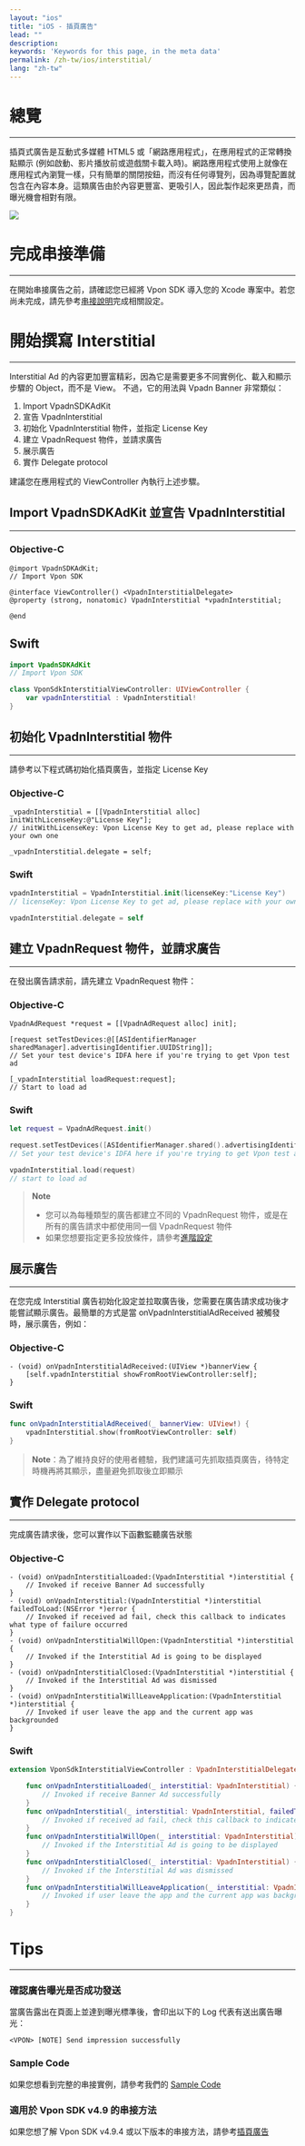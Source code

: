 ```yaml
---
layout: "ios"
title: "iOS - 插頁廣告"
lead: ""
description:
keywords: 'Keywords for this page, in the meta data'
permalink: /zh-tw/ios/interstitial/
lang: "zh-tw"
---
```


# 總覽
---
插頁式廣告是互動式多媒體 HTML5 或「網路應用程式」，在應用程式的正常轉換點顯示 (例如啟動、影片播放前或遊戲關卡載入時)。網路應用程式使用上就像在應用程式內瀏覽一樣，只有簡單的關閉按鈕，而沒有任何導覽列，因為導覽配置就包含在內容本身。這類廣告由於內容更豐富、更吸引人，因此製作起來更昂貴，而曝光機會相對有限。

![]({{site.imgurl}}/Interstitial.png)

# 完成串接準備
---
在開始串接廣告之前，請確認您已經將 Vpon SDK 導入您的 Xcode 專案中。若您尚未完成，請先參考[串接說明]完成相關設定。

# 開始撰寫 Interstitial
---
Interstitial Ad 的內容更加豐富精彩，因為它是需要更多不同實例化、載入和顯示步驟的 Object，而不是 View。
不過，它的用法與 Vpadn Banner 非常類似：

1. Import VpadnSDKAdKit
2. 宣告 VpadnInterstitial
3. 初始化 VpadnInterstitial 物件，並指定 License Key
4. 建立 VpadnRequest 物件，並請求廣告
5. 展示廣告
6. 實作 Delegate protocol

建議您在應用程式的 ViewController 內執行上述步驟。

## Import VpadnSDKAdKit 並宣告 VpadnInterstitial
---

### Objective-C

```objc
@import VpadnSDKAdKit;
// Import Vpon SDK

@interface ViewController() <VpadnInterstitialDelegate>
@property (strong, nonatomic) VpadnInterstitial *vpadnInterstitial;

@end
```

## Swift

```swift
import VpadnSDKAdKit
// Import Vpon SDK

class VponSdkInterstitialViewController: UIViewController {
    var vpadnInterstitial : VpadnInterstitial!
}
```

## 初始化 VpadnInterstitial 物件
---
請參考以下程式碼初始化插頁廣告，並指定 License Key

### Objective-C

```objc
_vpadnInterstitial = [[VpadnInterstitial alloc] initWithLicenseKey:@"License Key"];
// initWithLicenseKey: Vpon License Key to get ad, please replace with your own one

_vpadnInterstitial.delegate = self;
```

### Swift

```swift
vpadnInterstitial = VpadnInterstitial.init(licenseKey:"License Key")
// licenseKey: Vpon License Key to get ad, please replace with your own one

vpadnInterstitial.delegate = self
```

## 建立 VpadnRequest 物件，並請求廣告
---
在發出廣告請求前，請先建立 VpadnRequest 物件：

### Objective-C

```objc
VpadnAdRequest *request = [[VpadnAdRequest alloc] init];

[request setTestDevices:@[[ASIdentifierManager sharedManager].advertisingIdentifier.UUIDString]];
// Set your test device's IDFA here if you're trying to get Vpon test ad

[_vpadnInterstitial loadRequest:request];
// Start to load ad
```

### Swift

```swift
let request = VpadnAdRequest.init()

request.setTestDevices([ASIdentifierManager.shared().advertisingIdentifier.uuidString])
// Set your test device's IDFA here if you're trying to get Vpon test ad

vpadnInterstitial.load(request)
// start to load ad
```

>**Note**
>
>* 您可以為每種類型的廣告都建立不同的 VpadnRequest 物件，或是在所有的廣告請求中都使用同一個 VpadnRequest 物件
>* 如果您想要指定更多投放條件，請參考[進階設定](../advanced)


## 展示廣告
---
在您完成 Interstitial 廣告初始化設定並拉取廣告後，您需要在廣告請求成功後才能嘗試顯示廣告。最簡單的方式是當 onVpadnInterstitialAdReceived 被觸發時，展示廣告，例如：

### Objective-C

```objc
- (void) onVpadnInterstitialAdReceived:(UIView *)bannerView {
    [self.vpadnInterstitial showFromRootViewController:self];
}
```

### Swift

```swift
func onVpadnInterstitialAdReceived(_ bannerView: UIView!) {
    vpadnInterstitial.show(fromRootViewController: self)
}
```

> **Note**：為了維持良好的使用者體驗，我們建議可先抓取插頁廣告，待特定時機再將其顯示，盡量避免抓取後立即顯示

## 實作 Delegate protocol
---
完成廣告請求後，您可以實作以下函數監聽廣告狀態

### Objective-C

```objc
- (void) onVpadnInterstitialLoaded:(VpadnInterstitial *)interstitial {
    // Invoked if receive Banner Ad successfully
}
- (void) onVpadnInterstitial:(VpadnInterstitial *)interstitial failedToLoad:(NSError *)error {
    // Invoked if received ad fail, check this callback to indicates what type of failure occurred
}
- (void) onVpadnInterstitialWillOpen:(VpadnInterstitial *)interstitial {
    // Invoked if the Interstitial Ad is going to be displayed
}
- (void) onVpadnInterstitialClosed:(VpadnInterstitial *)interstitial {
    // Invoked if the Interstitial Ad was dismissed
}
- (void) onVpadnInterstitialWillLeaveApplication:(VpadnInterstitial *)interstitial {
    // Invoked if user leave the app and the current app was backgrounded
}
```

### Swift

```swift
extension VponSdkInterstitialViewController : VpadnInterstitialDelegate {

    func onVpadnInterstitialLoaded(_ interstitial: VpadnInterstitial) {
        // Invoked if receive Banner Ad successfully
    }
    func onVpadnInterstitial(_ interstitial: VpadnInterstitial, failedToLoad error: Error) {
        // Invoked if received ad fail, check this callback to indicates what type of failure occurred
    }
    func onVpadnInterstitialWillOpen(_ interstitial: VpadnInterstitial) {
        // Invoked if the Interstitial Ad is going to be displayed
    }
    func onVpadnInterstitialClosed(_ interstitial: VpadnInterstitial) {
        // Invoked if the Interstitial Ad was dismissed
    }
    func onVpadnInterstitialWillLeaveApplication(_ interstitial: VpadnInterstitial) {
        // Invoked if user leave the app and the current app was backgrounded
    }
}
```

# Tips
---

### 確認廣告曝光是否成功發送
當廣告露出在頁面上並達到曝光標準後，會印出以下的 Log 代表有送出廣告曝光：

```
<VPON> [NOTE] Send impression successfully
```


### Sample Code
如果您想看到完整的串接實例，請參考我們的 [Sample Code]

### 適用於 Vpon SDK v4.9 的串接方法
如果您想了解 Vpon SDK v4.9.4 或以下版本的串接方法，請參考[插頁廣告](../interstitial-under5)


[串接說明]: ../integration-guide/
[Sample Code]: ../download/
[iOS9 ATS]: {{site.baseurl}}/zh-tw/ios/latest-news/ios9ats/
[進階設定]: ../advanced/